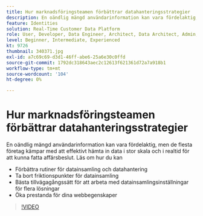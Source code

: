 ```yaml
---
title: Hur marknadsföringsteamen förbättrar datahanteringsstrategier
description: En oändlig mängd användarinformation kan vara fördelaktig, men de flesta företag kämpar med att effektivt hämta in data i stor skala och i realtid för att kunna fatta affärsbeslut.
feature: Identities
solution: Real-Time Customer Data Platform
role: User, Developer, Data Engineer, Architect, Data Architect, Admin, Leader
level: Beginner, Intermediate, Experienced
kt: 9726
thumbnail: 340371.jpg
exl-id: a7c69c69-d3d1-46ff-abe6-25a6e30c0ffd
source-git-commit: 1792dc318643aec2c12613f621361d72a7a918b1
workflow-type: tm+mt
source-wordcount: '104'
ht-degree: 0%

---
```


# Hur marknadsföringsteamen förbättrar datahanteringsstrategier

En oändlig mängd användarinformation kan vara fördelaktig, men de flesta företag kämpar med att effektivt hämta in data i stor skala och i realtid för att kunna fatta affärsbeslut. Läs om hur du kan

* Förbättra rutiner för datainsamling och datahantering
* Ta bort friktionspunkter för datainsamling
* Bästa tillvägagångssätt för att arbeta med datainsamlingsinställningar för flera lösningar
* Öka prestanda för dina webbegenskaper

>[!VIDEO](https://video.tv.adobe.com/v/340371/?quality=12&learn=on)
